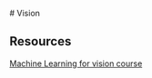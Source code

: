 # Vision

## Resources
[Machine Learning for vision course](http://www.iro.umontreal.ca/~memisevr/teaching/ift6268_2015/index.html)
